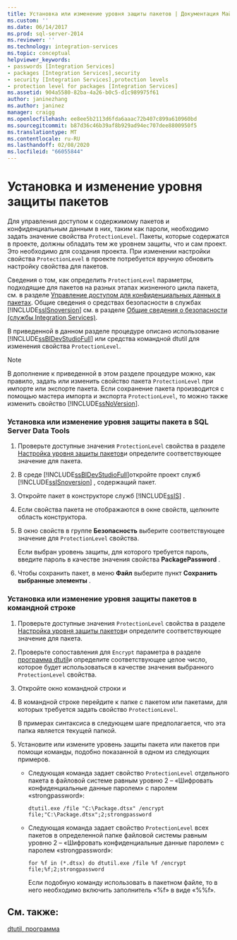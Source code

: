 ```yaml
---
title: Установка или изменение уровня защиты пакетов | Документация Майкрософт
ms.custom: ''
ms.date: 06/14/2017
ms.prod: sql-server-2014
ms.reviewer: ''
ms.technology: integration-services
ms.topic: conceptual
helpviewer_keywords:
- passwords [Integration Services]
- packages [Integration Services],security
- security [Integration Services],protection levels
- protection level for packages [Integration Services]
ms.assetid: 904a5580-82ba-4a26-b0c5-d1c989975f61
author: janinezhang
ms.author: janinez
manager: craigg
ms.openlocfilehash: ee8ee5b2113d6fda6aaac72b407c899a610960bd
ms.sourcegitcommit: b87d36c46b39af8b929ad94ec707dee8800950f5
ms.translationtype: MT
ms.contentlocale: ru-RU
ms.lasthandoff: 02/08/2020
ms.locfileid: "66055844"
---
```

# <a name="set-or-change-the-protection-level-of-packages"></a>Установка и изменение уровня защиты пакетов
  Для управления доступом к содержимому пакетов и конфиденциальным данным в них, таким как пароли, необходимо задать значение свойства `ProtectionLevel`. Пакеты, которые содержатся в проекте, должны обладать тем же уровнем защиты, что и сам проект. Это необходимо для создания проекта. При изменении настройки свойства `ProtectionLevel` в проекте потребуется вручную обновить настройку свойства для пакетов.  
  
 Сведения о том, как определить `ProtectionLevel` параметры, подходящие для пакетов на разных этапах жизненного цикла пакета, см. в разделе [Управление доступом для конфиденциальных данных в пакетах](security/access-control-for-sensitive-data-in-packages.md). Общие сведения о средствах безопасности в службах [!INCLUDE[ssISnoversion](../includes/ssisnoversion-md.md)] см. в разделе [Общие сведения о безопасности (службы Integration Services)](security/security-overview-integration-services.md).  
  
 В приведенной в данном разделе процедуре описано использование [!INCLUDE[ssBIDevStudioFull](../includes/ssbidevstudiofull-md.md)] или средства командной dtutil для изменения свойства `ProtectionLevel`.  
  
> [!NOTE]  
>  В дополнение к приведенной в этом разделе процедуре можно, как правило, задать или изменить свойство пакета `ProtectionLevel` при импорте или экспорте пакета. Если сохранение пакета производится с помощью мастера импорта и экспорта `ProtectionLevel`, то можно также изменить свойство [!INCLUDE[ssNoVersion](../includes/ssnoversion-md.md)].  
  
### <a name="to-set-or-change-the-protection-level-of-a-package-in-sql-server-data-tools"></a>Установка или изменение уровня защиты пакета в SQL Server Data Tools  
  
1.  Проверьте доступные значения `ProtectionLevel` свойства в разделе [Настройка уровня защиты пакетов](security/access-control-for-sensitive-data-in-packages.md)и определите соответствующее значение для пакета.  
  
2.  В среде [!INCLUDE[ssBIDevStudioFull](../includes/ssbidevstudiofull-md.md)]откройте проект служб [!INCLUDE[ssISnoversion](../includes/ssisnoversion-md.md)] , содержащий пакет.  
  
3.  Откройте пакет в конструкторе служб [!INCLUDE[ssIS](../includes/ssis-md.md)] .  
  
4.  Если свойства пакета не отображаются в окне свойств, щелкните область конструктора.  
  
5.  В окно свойств в группе **Безопасность** выберите соответствующее значение для `ProtectionLevel` свойства.  
  
     Если выбран уровень защиты, для которого требуется пароль, введите пароль в качестве значения свойства **PackagePassword** .  
  
6.  Чтобы сохранить пакет, в меню **Файл** выберите пункт **Сохранить выбранные элементы** .  
  
### <a name="to-set-or-change-the-protection-level-of-packages-at-the-command-prompt"></a>Установка или изменение уровня защиты пакетов в командной строке  
  
1.  Проверьте доступные значения `ProtectionLevel` свойства в разделе [Настройка уровня защиты пакетов](security/access-control-for-sensitive-data-in-packages.md)и определите соответствующее значение для пакета.  
  
2.  Проверьте сопоставления для `Encrypt` параметра в разделе [программа dtutil](dtutil-utility.md)и определите соответствующее целое число, которое будет использоваться в качестве значения выбранного `ProtectionLevel` свойства.  
  
3.  Откройте окно командной строки и  
  
4.  В командной строке перейдите к папке с пакетом или пакетами, для которых требуется задать свойство `ProtectionLevel`.  
  
     В примерах синтаксиса в следующем шаге предполагается, что эта папка является текущей папкой.  
  
5.  Установите или измените уровень защиты пакета или пакетов при помощи команды, подобно показанной в одном из следующих примеров.  
  
    -   Следующая команда задает свойство `ProtectionLevel` отдельного пакета в файловой системе равным уровню 2 – «Шифровать конфиденциальные данные паролем» с паролем «strongpassword»:  
  
         `dtutil.exe /file "C:\Package.dtsx" /encrypt file;"C:\Package.dtsx";2;strongpassword`  
  
    -   Следующая команда задает свойство `ProtectionLevel` всех пакетов в определенной папке файловой системы равным уровню 2 – «Шифровать конфиденциальные данные паролем» с паролем «strongpassword»:  
  
         `for %f in (*.dtsx) do dtutil.exe /file %f /encrypt file;%f;2;strongpassword`  
  
         Если подобную команду использовать в пакетном файле, то в него необходимо включить заполнитель «%f» в виде «%%f».  
  
## <a name="see-also"></a>См. также:  
 [dtutil, программа](dtutil-utility.md)  
  
  
